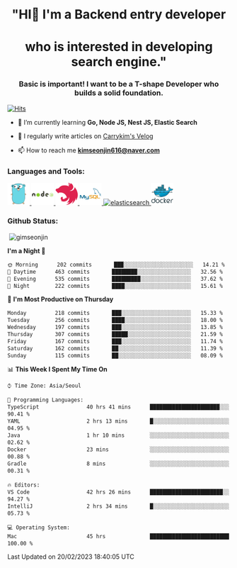 <h1 align="center">"HI👋 I'm a Backend entry developer </h1>
<h1 align="center"> who is interested in developing search engine."</h1>
<h3 align="center">Basic is important! I want to be a T-shape Developer who builds a solid foundation.</h3>

[![Hits](https://hits.seeyoufarm.com/api/count/incr/badge.svg?url=https%3A%2F%2Fgithub.com%2Fgimseonjin&count_bg=%2318BFE5&title_bg=%23555555&icon=ko-fi.svg&icon_color=%23E7E7E7&title=hits&edge_flat=false)](https://hits.seeyoufarm.com)

- 🌱 I’m currently learning **Go, Node JS, Nest JS, Elastic Search**

- 📝 I regularly write articles on [Carrykim's Velog](https://velog.io/@carrykim)

- 📫 How to reach me **kimseonjin616@naver.com**


<h3 align="left">Languages and Tools:</h3>
<p align="left"> 
<a href="https://golang.org" target="_blank" rel="noreferrer"> <img src="https://raw.githubusercontent.com/devicons/devicon/master/icons/go/go-original.svg" alt="go" width="10%" height="10%"/> </a>
<a href="https://nodejs.org" target="_blank" rel="noreferrer"> <img src="https://raw.githubusercontent.com/devicons/devicon/master/icons/nodejs/nodejs-original-wordmark.svg" alt="nodejs" width="10%" height="10%"/> </a> <a></a>
<a href="https://nestjs.com/" target="_blank" rel="noreferrer"> <img src="https://raw.githubusercontent.com/devicons/devicon/master/icons/nestjs/nestjs-plain.svg" alt="nestjs" width="10%" height="10%"/> </a> 
<a href="https://www.mysql.com/" target="_blank" rel="noreferrer"> <img src="https://raw.githubusercontent.com/devicons/devicon/master/icons/mysql/mysql-original-wordmark.svg" alt="mysql" width="10%" height="10%"/>  </a>
 <a href="https://www.elastic.co" target="_blank" rel="noreferrer"> <img src="https://www.vectorlogo.zone/logos/elastic/elastic-icon.svg" alt="elasticsearch" width="10%" height="10%"/> </a> 
 <a href="https://www.docker.com/" target="_blank" rel="noreferrer"> <img src="https://raw.githubusercontent.com/devicons/devicon/master/icons/docker/docker-original-wordmark.svg" alt="docker" width="10%" height="10%"/> </a>
</p>


<h3 align="left">Github Status:</h3>
<p align="left">
 <p>&nbsp;<img align="center" src="https://github-readme-stats.vercel.app/api?username=gimseonjin&show_icons=true&locale=en" alt="gimseonjin" /></p>
</p>


<!--START_SECTION:waka-->
**I'm a Night 🦉** 

```text
🌞 Morning      202 commits       ███░░░░░░░░░░░░░░░░░░░░░░   14.21 % 
🌆 Daytime      463 commits       ████████░░░░░░░░░░░░░░░░░   32.56 % 
🌃 Evening      535 commits       █████████░░░░░░░░░░░░░░░░   37.62 % 
🌙 Night        222 commits       ████░░░░░░░░░░░░░░░░░░░░░   15.61 % 

```
📅 **I'm Most Productive on Thursday** 

```text
Monday         218 commits       ███░░░░░░░░░░░░░░░░░░░░░░   15.33 % 
Tuesday        256 commits       ████░░░░░░░░░░░░░░░░░░░░░   18.00 % 
Wednesday      197 commits       ███░░░░░░░░░░░░░░░░░░░░░░   13.85 % 
Thursday       307 commits       █████░░░░░░░░░░░░░░░░░░░░   21.59 % 
Friday         167 commits       ███░░░░░░░░░░░░░░░░░░░░░░   11.74 % 
Saturday       162 commits       ██░░░░░░░░░░░░░░░░░░░░░░░   11.39 % 
Sunday         115 commits       ██░░░░░░░░░░░░░░░░░░░░░░░   08.09 % 

```


📊 **This Week I Spent My Time On** 

```text
⌚︎ Time Zone: Asia/Seoul

💬 Programming Languages: 
TypeScript               40 hrs 41 mins      ██████████████████████░░░   90.41 % 
YAML                     2 hrs 13 mins       █░░░░░░░░░░░░░░░░░░░░░░░░   04.95 % 
Java                     1 hr 10 mins        ░░░░░░░░░░░░░░░░░░░░░░░░░   02.62 % 
Docker                   23 mins             ░░░░░░░░░░░░░░░░░░░░░░░░░   00.88 % 
Gradle                   8 mins              ░░░░░░░░░░░░░░░░░░░░░░░░░   00.31 % 

🔥 Editors: 
VS Code                  42 hrs 26 mins      ███████████████████████░░   94.27 % 
IntelliJ                 2 hrs 34 mins       █░░░░░░░░░░░░░░░░░░░░░░░░   05.73 % 

💻 Operating System: 
Mac                      45 hrs              █████████████████████████   100.00 % 

```


 Last Updated on 20/02/2023 18:40:05 UTC
<!--END_SECTION:waka-->

